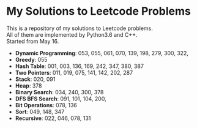 My Solutions to Leetcode Problems
====
This is a repository of my solutions to Leetcode problems.  
All of them are implemented by Python3.6 and C++.  
Started from May 16.

- **Dynamic Programming**: 053, 055, 061, 070, 139, 198, 279, 300, 322,
- **Greedy**: 055
- **Hash Table**: 001, 003, 136, 169, 242, 347, 380, 387
- **Two Pointers**: 011, 019, 075, 141, 142, 202, 287
- **Stack**: 020, 091
- **Heap**: 378
- **Binary Search**: 034, 240, 300, 378
- **DFS BFS Search**: 091, 101, 104, 200,
- **Bit Operations**: 078, 136
- **Sort**: 049, 148, 347
- **Recursive**: 022, 046, 078, 131
